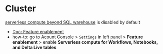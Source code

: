 # Cluster

[serverless compute beyond SQL warehouse](https://github.com/davidkhala/spark/blob/main/databricks/compute/serverless.md) is disabled by default

- [Doc: Feature enablement](https://docs.databricks.com/en/admin/workspace-settings/serverless.html)
- how-to: go to [Acount Console](https://accounts.azuredatabricks.net) > `Settings` in left panel > **Feature enablement** > enable **Serverless compute for Workflows, Notebooks, and Delta Live tables**
